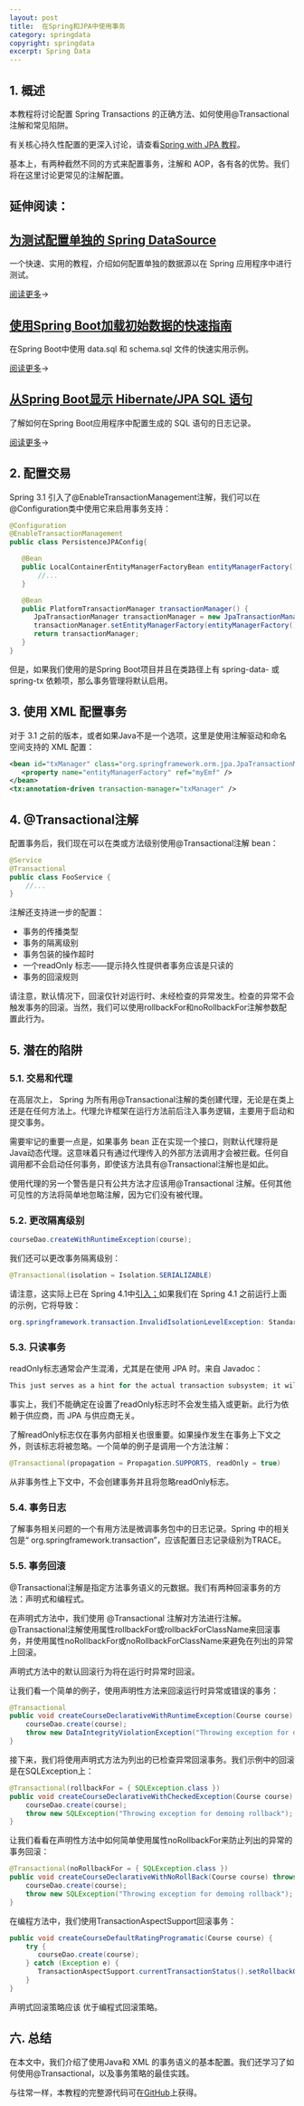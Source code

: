 ```yaml
---
layout: post
title:  在Spring和JPA中使用事务
category: springdata
copyright: springdata
excerpt: Spring Data
---
```


## 1. 概述

本教程将讨论配置 Spring Transactions 的正确方法、如何使用@Transactional注解和常见陷阱。

有关核心持久性配置的更深入讨论，请查看[Spring with JPA 教程](https://www.baeldung.com/the-persistence-layer-with-spring-and-jpa)。

基本上，有两种截然不同的方式来配置事务，注解和 AOP，各有各的优势。我们将在这里讨论更常见的注解配置。

## 延伸阅读：

## [为测试配置单独的 Spring DataSource](https://www.baeldung.com/spring-testing-separate-data-source)

一个快速、实用的教程，介绍如何配置单独的数据源以在 Spring 应用程序中进行测试。

[阅读更多](https://www.baeldung.com/spring-testing-separate-data-source)→

## [使用Spring Boot加载初始数据的快速指南](https://www.baeldung.com/spring-boot-data-sql-and-schema-sql)

在Spring Boot中使用 data.sql 和 schema.sql 文件的快速实用示例。

[阅读更多](https://www.baeldung.com/spring-boot-data-sql-and-schema-sql)→

## [从Spring Boot显示 Hibernate/JPA SQL 语句](https://www.baeldung.com/sql-logging-spring-boot)

了解如何在Spring Boot应用程序中配置生成的 SQL 语句的日志记录。

[阅读更多](https://www.baeldung.com/sql-logging-spring-boot)→

## 2. 配置交易

Spring 3.1 引入了@EnableTransactionManagement注解，我们可以在@Configuration类中使用它来启用事务支持：

```java
@Configuration
@EnableTransactionManagement
public class PersistenceJPAConfig{

   @Bean
   public LocalContainerEntityManagerFactoryBean entityManagerFactory() {
       //...
   }

   @Bean
   public PlatformTransactionManager transactionManager() {
      JpaTransactionManager transactionManager = new JpaTransactionManager();
      transactionManager.setEntityManagerFactory(entityManagerFactory().getObject());
      return transactionManager;
   }
}
```

但是，如果我们使用的是Spring Boot项目并且在类路径上有 spring-data- 或 spring-tx 依赖项，那么事务管理将默认启用。

## 3. 使用 XML 配置事务

对于 3.1 之前的版本，或者如果Java不是一个选项，这里是使用注解驱动和命名空间支持的 XML 配置：

```xml
<bean id="txManager" class="org.springframework.orm.jpa.JpaTransactionManager">
   <property name="entityManagerFactory" ref="myEmf" />
</bean>
<tx:annotation-driven transaction-manager="txManager" />
```

## 4. @Transactional注解

配置事务后，我们现在可以在类或方法级别使用@Transactional注解 bean：

```java
@Service
@Transactional
public class FooService {
    //...
}
```

注解还支持进一步的配置：

-   事务的传播类型
-   事务的隔离级别
-   事务包装的操作超时
-   一个readOnly 标志——提示持久性提供者事务应该是只读的
-   事务的回滚规则

请注意，默认情况下，回滚仅针对运行时、未经检查的异常发生。检查的异常不会触发事务的回滚。当然，我们可以使用rollbackFor和noRollbackFor注解参数配置此行为。

## 5. 潜在的陷阱

### 5.1. 交易和代理

在高层次上， Spring 为所有用@Transactional注解的类创建代理，无论是在类上还是在任何方法上。代理允许框架在运行方法前后注入事务逻辑，主要用于启动和提交事务。

需要牢记的重要一点是，如果事务 bean 正在实现一个接口，则默认代理将是Java动态代理。这意味着只有通过代理传入的外部方法调用才会被拦截。任何自调用都不会启动任何事务，即使该方法具有@Transactional注解也是如此。

使用代理的另一个警告是只有公共方法才应该用@Transactional 注解。任何其他可见性的方法将简单地忽略注解，因为它们没有被代理。

### 5.2. 更改隔离级别

```java
courseDao.createWithRuntimeException(course);
```

我们还可以更改事务隔离级别：

```java
@Transactional(isolation = Isolation.SERIALIZABLE)
```

请注意，这实际上已在 Spring 4.1中[引入；](https://jira.spring.io/browse/SPR-5012)如果我们在 Spring 4.1 之前运行上面的示例，它将导致：

```java
org.springframework.transaction.InvalidIsolationLevelException: Standard JPA does not support custom isolation levels – use a special JpaDialect for your JPA implementation
```

### 5.3. 只读事务

readOnly标志通常会产生混淆，尤其是在使用 JPA 时。来自 Javadoc：

```java
This just serves as a hint for the actual transaction subsystem; it will not necessarily cause failure of write access attempts. A transaction manager which cannot interpret the read-only hint will not throw an exception when asked for a read-only transaction.
```

事实上，我们不能确定在设置了readOnly标志时不会发生插入或更新。此行为依赖于供应商，而 JPA 与供应商无关。

了解readOnly标志仅在事务内部相关也很重要。如果操作发生在事务上下文之外，则该标志将被忽略。一个简单的例子是调用一个方法注解：

```java
@Transactional(propagation = Propagation.SUPPORTS, readOnly = true)
```

从非事务性上下文中，不会创建事务并且将忽略readOnly标志。

### 5.4. 事务日志

了解事务相关问题的一个有用方法是微调事务包中的日志记录。Spring 中的相关包是“ org.springframework.transaction”，应该配置日志记录级别为TRACE。

### 5.5. 事务回滚

@Transactional注解是指定方法事务语义的元数据。我们有两种回滚事务的方法：声明式和编程式。

在声明式方法中，我们使用 @Transactional 注解对方法进行注解。@Transactional注解使用属性rollbackFor或rollbackForClassName来回滚事务，并使用属性noRollbackFor或noRollbackForClassName来避免在列出的异常上回滚。

声明式方法中的默认回滚行为将在运行时异常时回滚。

让我们看一个简单的例子，使用声明性方法来回滚运行时异常或错误的事务：

```java
@Transactional
public void createCourseDeclarativeWithRuntimeException(Course course) {
    courseDao.create(course);
    throw new DataIntegrityViolationException("Throwing exception for demoing Rollback!!!");
}
```

接下来，我们将使用声明式方法为列出的已检查异常回滚事务。我们示例中的回滚是在SQLException上：

```java
@Transactional(rollbackFor = { SQLException.class })
public void createCourseDeclarativeWithCheckedException(Course course) throws SQLException {
    courseDao.create(course);
    throw new SQLException("Throwing exception for demoing rollback");
}
```

让我们看看在声明性方法中如何简单使用属性noRollbackFor来防止列出的异常的事务回滚：

```java
@Transactional(noRollbackFor = { SQLException.class })
public void createCourseDeclarativeWithNoRollBack(Course course) throws SQLException {
    courseDao.create(course);
    throw new SQLException("Throwing exception for demoing rollback");
}
```

在编程方法中，我们使用TransactionAspectSupport回滚事务：

```java
public void createCourseDefaultRatingProgramatic(Course course) {
    try {
       courseDao.create(course);
    } catch (Exception e) {
       TransactionAspectSupport.currentTransactionStatus().setRollbackOnly();
    }
}
```

声明式回滚策略应该 优于编程式回滚策略。

## 六. 总结

在本文中，我们介绍了使用Java和 XML 的事务语义的基本配置。我们还学习了如何使用@Transactional，以及事务策略的最佳实践。

与往常一样，本教程的完整源代码可在[GitHub](https://github.com/tuyucheng7/taketoday-tutorial4j/tree/master/spring-data-modules)上获得。